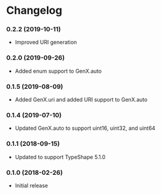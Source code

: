 # Changelog

### 0.2.2 (2019-10-11)

* Improved URI generation

### 0.2.0 (2019-09-26)

* Added enum support to GenX.auto

### 0.1.5 (2019-08-09)

* Added GenX.uri and added URI support to GenX.auto

### 0.1.4 (2019-07-10)

* Updated GenX.auto to support uint16, uint32, and uint64

### 0.1.1 (2018-09-15)

* Updated to support TypeShape 5.1.0

### 0.1.0 (2018-02-26)

* Initial release